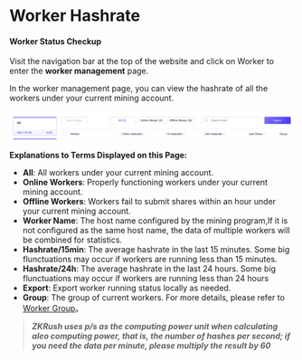 # Worker Hashrate

#### Worker Status Checkup

Visit the navigation bar at the top of the website and click on Worker to enter the **worker management** page.

In the worker management page, you can view the hashrate of all the workers under your current mining account.

![worker_mngm](../_media/worker_mngm.png ':size=100%')

**Explanations to Terms Displayed on this Page:**

- **All**: All workers under your current mining account.
- **Online Workers**: Properly functioning workers under your current mining account.
- **Offline Workers**: Workers fail to submit shares within an hour under your current mining account.
- **Worker Name**: The host name configured by the mining program,If it is not configured as the same host name, the data of multiple workers will be combined for statistics.
- **Hashrate/15min**: The average hashrate in the last 15 minutes. Some big flunctuations may occur if workers are running less than 15 minutes.
- **Hashrate/24h**: The average hashrate in the last 24 hours. Some big flunctuations may occur if workers are running less than 24 hours
- **Export**: Export worker running status locally as needed.
- **Group**: The group of current workers. For more details, please refer to [Worker Group](/en/_document/miner_group)。

 > ***ZKRush uses p/s as the computing power unit when calculating aleo computing power, that is, the number of hashes per second; if you need the data per minute, please multiply the result by 60***

